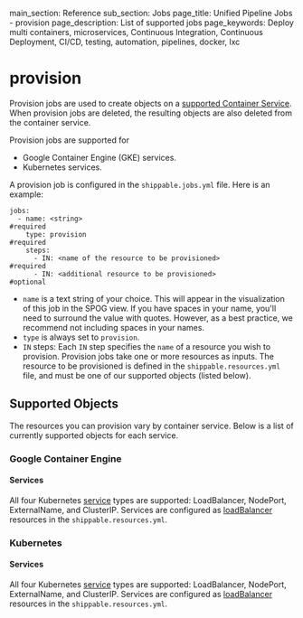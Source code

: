 main_section: Reference
sub_section: Jobs
page_title: Unified Pipeline Jobs - provision
page_description: List of supported jobs
page_keywords: Deploy multi containers, microservices, Continuous Integration, Continuous Deployment, CI/CD, testing, automation, pipelines, docker, lxc

# provision

Provision jobs are used to create objects on a [supported Container Service](integrations-overview/#container-services). When provision jobs are deleted, the resulting objects are also deleted from the container service.

Provision jobs are supported for

- Google Container Engine (GKE) services.
- Kubernetes services.

A provision job is configured in the `shippable.jobs.yml` file. Here is an example:

```
jobs:
  - name: <string>                                                   #required
    type: provision                                                  #required
    steps:
      - IN: <name of the resource to be provisioned>                 #required
      - IN: <additional resource to be provisioned>                  #optional

```
- `name` is a text string of your choice. This will appear in the visualization of this job in the SPOG view.  If you have spaces in your name, you'll need to surround the value with quotes. However, as a best practice, we recommend not including spaces in your names.
- `type` is always set to `provision`.
- `IN` steps: Each `IN` step specifies the `name` of a resource you wish to provision. Provision jobs take one or more resources as inputs. The resource to be provisioned is defined in the `shippable.resources.yml` file, and must be one of our supported objects (listed below).


## Supported Objects

The resources you can provision vary by container service. Below is a list of currently supported objects for each service.

### Google Container Engine
#### Services
All four Kubernetes [service](https://kubernetes.io/docs/user-guide/services/) types are supported: LoadBalancer, NodePort, ExternalName, and ClusterIP. Services are configured as [loadBalancer](resource-loadbalancer/) resources in the `shippable.resources.yml`.

### Kubernetes
#### Services
All four Kubernetes [service](https://kubernetes.io/docs/user-guide/services/) types are supported: LoadBalancer, NodePort, ExternalName, and ClusterIP. Services are configured as [loadBalancer](resource-loadbalancer/) resources in the `shippable.resources.yml`.
